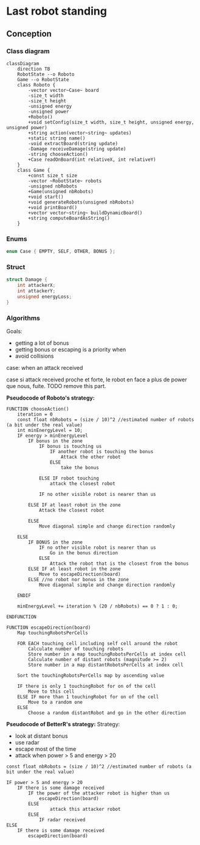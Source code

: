 # Last robot standing

## Conception
### Class diagram
```mermaid
classDiagram
	direction TB
	RobotState --o Roboto
	Game --o RobotState
	class Roboto {
		-vector vector~Case~ board
		-size_t width
		-size_t height
		-unsigned energy
		-unsigned power
		+Roboto()
		+void setConfig(size_t width, size_t height, unsigned energy, unsigned power)
		+string action(vector~string~ updates)
		+static string name()
		-void extractBoard(string update)
		-Damage receiveDamage(string update)
		-string chooseAction()
		+Case readOnBoard(int relativeX, int relativeY)
	}
	class Game {
		+const size_t size
		-vector ~RobotState~ robots
		-unsigned nbRobots
		+Game(unsigned nbRobots)
		+void start()
		+void generateRobots(unsigned nbRobots)
		+void printBoard()
		+vector vector~string~ buildDynamicBoard()
		+string computeBoardAsString()
	}
```

### Enums
```cpp
enum Case { EMPTY, SELF, OTHER, BONUS };
```

### Struct
```cpp
struct Damage {
	int attackerX;
	int attackerY;
	unsigned energyLoss;
}
```

### Algorithms

Goals:
- getting a lot of bonus
- getting bonus or escaping is a priority when
- avoid collisions

case: when an attack received

case si attack received proche et forte, le robot en face a plus de power que nous, fuite.
TODO remove this part.


**Pseudocode of Roboto's strategy:**
```
FUNCTION chooseAction()
	iteration = 0
	const float nbRobots = (size / 10)^2 //estimated number of robots (a bit under the real value)
	int minEnergyLevel = 10;
	IF energy > minEnergyLevel 
		IF bonus in the zone
			IF bonus is touching us
				IF another robot is touching the bonus
					Attack the other robot
				ELSE
					take the bonus

			ELSE IF robot touching
				attack the closest robot
			
			IF no other visible robot is nearer than us

		ELSE IF at least robot in the zone
			Attack the closest robot

		ELSE
			Move diagonal simple and change direction randomly

	ELSE
		IF BONUS in the zone
			IF no other visible robot is nearer than us
				Go in the bonus direction
			ELSE
				Attack the robot that is the closest from the bonus
		ELSE IF at least robot in the zone
			Move to escapeDirection(board)
		ELSE //no robot nor bonus in the zone
			Move diagonal simple and change direction randomly

	ENDIF

	minEnergyLevel += iteration % (20 / nbRobots) == 0 ? 1 : 0;

ENDFUNCTION

FUNCTION escapeDirection(board)
	Map touchingRobotsPerCells
	
	FOR EACH touching cell including self cell around the robot
		Calculate number of touching robots
		Store number in a map touchingRobotsPerCells at index cell
		Calculate number of distant robots (magnitude >= 2)
		Store number in a map distantRobotsPerCells at index cell
	
	Sort the touchingRobotsPerCells map by ascending value

	IF there is only 1 touchingRobot for on of the cell
		Move to this cell
	ELSE IF more than 1 touchingRobot for on of the cell
		Move to a random one
	ELSE
		Choose a random distantRobot and go in the other direction

```

**Pseudocode of BetterR's strategy:**
Strategy:
- look at distant bonus
- use radar
- escape most of the time
- attack when power > 5 and energy > 20

```
const float nbRobots = (size / 10)^2 //estimated number of robots (a bit under the real value)

IF power > 5 and energy > 20
	IF there is some damage received
		IF the power of the attacker robot is higher than us
			escapeDirection(board)
		ELSE
				attack this attacker robot 
		ELSE 
			IF radar received
ELSE
	IF there is some damage received
		escapeDirection(board)
		
```